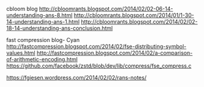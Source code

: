 cbloom blog
http://cbloomrants.blogspot.com/2014/02/02-06-14-understanding-ans-8.html
http://cbloomrants.blogspot.com/2014/01/1-30-14-understanding-ans-1.html
http://cbloomrants.blogspot.com/2014/02/02-18-14-understanding-ans-conclusion.html

fast compression blog- Cyan
http://fastcompression.blogspot.com/2014/02/fse-distributing-symbol-values.html
http://fastcompression.blogspot.com/2014/02/a-comparison-of-arithmetic-encoding.html
https://github.com/facebook/zstd/blob/dev/lib/compress/fse_compress.c

https://fgiesen.wordpress.com/2014/02/02/rans-notes/


